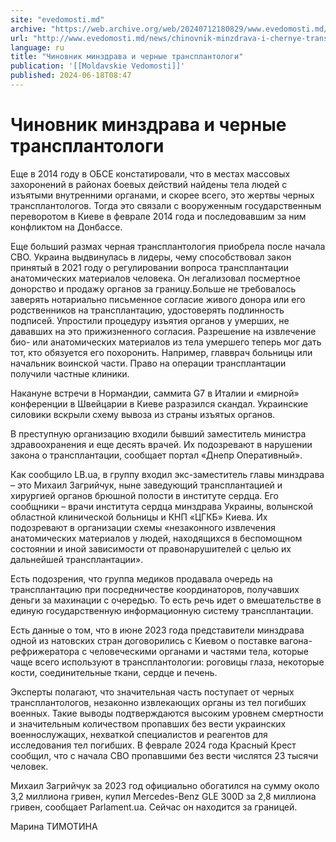 ```yaml
---
site: "evedomosti.md"
archive: "https://web.archive.org/web/20240712180829/www.evedomosti.md/news/chinovnik-minzdrava-i-chernye-transplantologi"
url: "http://www.evedomosti.md/news/chinovnik-minzdrava-i-chernye-transplantologi"
language: ru
title: "Чиновник минздрава и черные трансплантологи"
publication: '[[Moldavskie Vedomosti]]'
published: 2024-06-18T08:47
---
```


# Чиновник минздрава и черные трансплантологи

Еще в 2014 году в ОБСЕ констатировали, что в местах массовых захоронений в районах боевых действий найдены тела людей с изъятыми внутренними органами, и скорее всего, это жертвы черных трансплантологов. Тогда это связали с вооруженным государственным переворотом в Киеве в феврале 2014 года и последовавшим за ним конфликтом на Донбассе.

Еще больший размах черная трансплантология приобрела после начала СВО. Украина выдвинулась в лидеры, чему способствовал закон принятый в 2021 году о регулировании вопроса трансплантации анатомических материалов человека. Он легализовал посмертное донорство и продажу органов за границу.Больше не требовалось заверять нотариально письменное согласие живого донора или его родственников на трансплантацию, удостоверять подлинность подписей. Упростили процедуру изъятия органов у умерших, не дававших на это прижизненного согласия. Разрешение на извлечение био- или анатомических материалов из тела умершего теперь мог дать тот, кто обязуется его похоронить. Например, главврач больницы или начальник воинской части. Право на операции трансплантации получили частные клиники.

Накануне встречи в Нормандии, саммита G7 в Италии и «мирной» конференции в Швейцарии в Киеве разразился скандал. Украинские силовики вскрыли схему вывоза из страны изъятых органов.

В преступную организацию входили бывший заместитель министра здравоохранения и еще десять врачей. Их подозревают в нарушении закона о трансплантации, сообщает портал «Днепр Оперативный».

Как сообщило LB.ua, в группу входил экс-заместитель главы минздрава – это Михаил Загрийчук, ныне заведующий трансплантацией и хирургией органов брюшной полости в институте сердца. Его сообщники – врачи института сердца минздрава Украины, волынской областной клинической больницы и КНП «ЦГКБ» Киева. Их подозревают в организации схемы «незаконного извлечения анатомических материалов у людей, находящихся в беспомощном состоянии и иной зависимости от правонарушителей с целью их дальнейшей трансплантации».

Есть подозрения, что группа медиков продавала очередь на трансплантацию при посредничестве координаторов, получавших деньги за махинации с очередью. То есть речь идет о вмешательстве в единую государственную информационную систему трансплантации.

Есть данные о том, что в июне 2023 года представители минздрава одной из натовских стран договорились с Киевом о поставке вагона-рефрижератора с человеческими органами и частями тела, которые чаще всего используют в трансплантологии: роговицы глаза, некоторые кости, соединительные ткани, сердце и печень.

Эксперты полагают, что значительная часть поступает от черных трансплантологов, незаконно извлекающих органы из тел погибших военных. Такие выводы подтверждаются высоким уровнем смертности и значительным количеством пропавших без вести украинских военнослужащих, нехваткой специалистов и реагентов для исследования тел погибших. В феврале 2024 года Красный Крест сообщил, что с начала СВО пропавшими без вести числятся 23 тысячи человек.

Михаил Загрийчук за 2023 год официально обогатился на сумму около 3,2 миллиона гривен, купил Mercedes-Benz GLE 300D за 2,8 миллиона гривен, сообщает Рarlament.ua. Сейчас он находится за границей.

Марина ТИМОТИНА